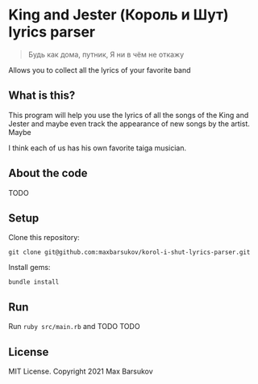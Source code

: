# King and Jester (Король и Шут) lyrics parser

> Будь как дома, путник, Я ни в чём не откажу

Allows you to collect all the lyrics of your favorite band

## What is this? 

This program will help you use the lyrics of all the songs of the King and Jester and maybe even track
the appearance of new songs by the artist. Maybe

I think each of us has his own favorite taiga musician.

## About the code

TODO

## Setup

Clone this repository:

`git clone git@github.com:maxbarsukov/korol-i-shut-lyrics-parser.git`

Install gems:

`bundle install`

## Run

Run `ruby src/main.rb` and TODO TODO


## License

MIT License. Copyright 2021 Max Barsukov
